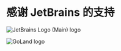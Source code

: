 # 感谢 JetBrains 的支持

![JetBrains Logo (Main) logo](https://resources.jetbrains.com/storage/products/company/brand/logos/jb_beam.svg)

![GoLand logo](https://resources.jetbrains.com/storage/products/company/brand/logos/GoLand_icon.svg)
